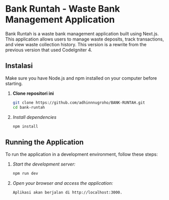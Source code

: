 # Bank Runtah - Waste Bank Management Application

Bank Runtah is a waste bank management application built using Next.js. This application allows users to manage waste deposits, track transactions, and view waste collection history. This version is a rewrite from the previous version that used CodeIgniter 4.


## Instalasi

Make sure you have Node.js and npm installed on your computer before starting.

1. **Clone repositori ini**
   ```bash
   git clone https://github.com/adhinnnugroho/BANK-RUNTAH.git
   cd bank-runtah
2. *Install dependencies*
   ```bash
   npm install

## Running the Application
To run the application in a development environment, follow these steps:

1. *Start the development server:*
   ```bash
   npm run dev 
2. *Open your browser and access the application:*
   ```bash
   Aplikasi akan berjalan di http://localhost:3000.

